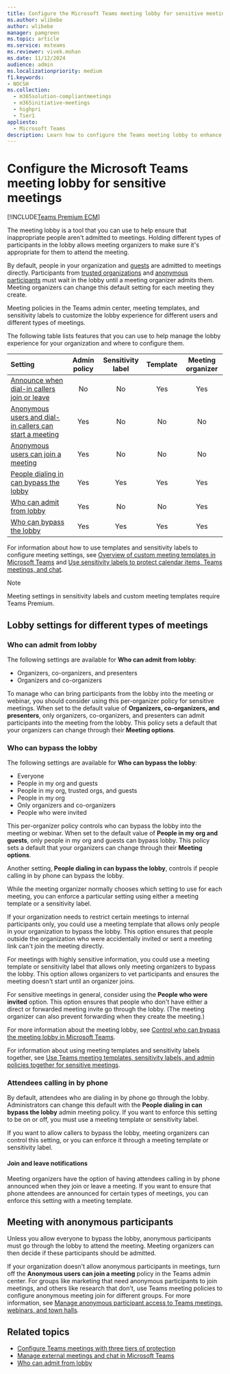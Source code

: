 ```yaml
---
title: Configure the Microsoft Teams meeting lobby for sensitive meetings
ms.author: wlibebe
author: wlibebe
manager: pamgreen
ms.topic: article
ms.service: msteams
ms.reviewer: vivek.mohan
ms.date: 11/12/2024
audience: admin
ms.localizationpriority: medium
f1.keywords:
- NOCSH
ms.collection: 
  - m365solution-compliantmeetings
  - m365initiative-meetings
  - highpri
  - Tier1
appliesto: 
  - Microsoft Teams
description: Learn how to configure the Teams meeting lobby to enhance security for sensitive meetings by using admin policies, sensitivity labels, and meeting templates.
---
```


# Configure the Microsoft Teams meeting lobby for sensitive meetings

[!INCLUDE[Teams Premium ECM](includes/teams-premium-ecm.md)]

The meeting lobby is a tool that you can use to help ensure that inappropriate people aren't admitted to meetings. Holding different types of participants in the lobby allows meeting organizers to make sure it's appropriate for them to attend the meeting.

By default, people in your organization and [guests](guest-access.md) are admitted to meetings directly. Participants from [trusted organizations](/microsoftteams/trusted-organizations-external-meetings-chat?tabs=organization-settings#specify-trusted-microsoft-365-organizations) and [anonymous participants](anonymous-users-in-meetings.md) must wait in the lobby until a meeting organizer admits them. Meeting organizers can change this default setting for each meeting they create.

 Meeting policies in the Teams admin center, meeting templates, and sensitivity labels to customize the lobby experience for different users and different types of meetings.

The following table lists features that you can use to help manage the lobby experience for your organization and where to configure them.

|Setting|Admin policy|Sensitivity label|Template|Meeting organizer|
|:------|:----------:|:---------------:|:------:|:---------------:|
|[Announce when dial-in callers join or leave](custom-meeting-templates-overview.md)|No|No|Yes|Yes|
|[Anonymous users and dial-in callers can start a meeting](who-can-bypass-meeting-lobby.md)|Yes|No|No|No|
|[Anonymous users can join a meeting](who-can-bypass-meeting-lobby.md)|Yes|No|No|No|
|[People dialing in can bypass the lobby](who-can-bypass-meeting-lobby.md)|Yes|Yes|Yes|Yes|
|[Who can admit from lobby](who-can-bypass-meeting-lobby.md)|Yes|No|No|Yes|
|[Who can bypass the lobby](who-can-bypass-meeting-lobby.md)|Yes|Yes|Yes|Yes|

For information about how to use templates and sensitivity labels to configure meeting settings, see [Overview of custom meeting templates in Microsoft Teams](custom-meeting-templates-overview.md) and [Use sensitivity labels to protect calendar items, Teams meetings, and chat](/microsoft-365/compliance/sensitivity-labels-meetings).

> [!NOTE]
> Meeting settings in sensitivity labels and custom meeting templates require Teams Premium.

## Lobby settings for different types of meetings

### Who can admit from lobby

The following settings are available for **Who can admit from lobby**:

- Organizers, co-organizers, and presenters
- Organizers and co-organizers

To manage who can bring participants from the lobby into the meeting or webinar, you should consider using this per-organizer policy for sensitive meetings. When set to the default value of **Organizers, co-organizers, and presenters**, only organizers, co-organizers, and presenters can admit participants into the meeting from the lobby. This policy sets a default that your organizers can change through their **Meeting options**.

### Who can bypass the lobby

The following settings are available for **Who can bypass the lobby**:

- Everyone
- People in my org and guests
- People in my org, trusted orgs, and guests
- People in my org
- Only organizers and co-organizers
- People who were invited

This per-organizer policy controls who can bypass the lobby into the meeting or webinar. When set to the default value of **People in my org and guests**, only people in my org and guests can bypass lobby. This policy sets a default that your organizers can change through their **Meeting options**.

Another setting, **People dialing in can bypass the lobby**, controls if people calling in by phone can bypass the lobby.

While the meeting organizer normally chooses which setting to use for each meeting, you can enforce a particular setting using either a meeting template or a sensitivity label.

If your organization needs to restrict certain meetings to internal participants only, you could use a meeting template that allows only people in your organization to bypass the lobby. This option ensures that people outside the organization who were accidentally invited or sent a meeting link can't join the meeting directly.

For meetings with highly sensitive information, you could use a meeting template or sensitivity label that allows only meeting organizers to bypass the lobby. This option allows organizers to vet participants and ensures the meeting doesn't start until an organizer joins.

For sensitive meetings in general, consider using the **People who were invited** option. This option ensures that people who don't have either a direct or forwarded meeting invite go through the lobby. (The meeting organizer can also prevent forwarding when they create the meeting.)

For more information about the meeting lobby, see [Control who can bypass the meeting lobby in Microsoft Teams](who-can-bypass-meeting-lobby.md).

For information about using meeting templates and sensitivity labels together, see [Use Teams meeting templates, sensitivity labels, and admin policies together for sensitive meetings](meeting-templates-sensitivity-labels-policies.md).

### Attendees calling in by phone

By default, attendees who are dialing in by phone go through the lobby. Administrators can change this default with the **People dialing in can bypass the lobby** admin meeting policy. If you want to enforce this setting to be on or off, you must use a meeting template or sensitivity label.

If you want to allow callers to bypass the lobby, meeting organizers can control this setting, or you can enforce it through a meeting template or sensitivity label.

#### Join and leave notifications

Meeting organizers have the option of having attendees calling in by phone announced when they join or leave a meeting. If you want to ensure that phone attendees are announced for certain types of meetings, you can enforce this setting with a meeting template.

## Meeting with anonymous participants

Unless you allow everyone to bypass the lobby, anonymous participants must go through the lobby to attend the meeting. Meeting organizers can then decide if these participants should be admitted.

If your organization doesn't allow anonymous participants in meetings, turn off the **Anonymous users can join a meeting** policy in the Teams admin center. For groups like marketing that need anonymous participants to join meetings, and others like research that don't, use Teams meeting policies to configure anonymous meeting join for different groups. For more information, see [Manage anonymous participant access to Teams meetings, webinars, and town halls](anonymous-users-in-meetings.md).

## Related topics

- [Configure Teams meetings with three tiers of protection](configure-meetings-three-tiers-protection.md)
- [Manage external meetings and chat in Microsoft Teams](/microsoftteams/manage-external-access)
- [Who can admit from lobby](https://support.microsoft.com/office/using-the-lobby-in-microsoft-teams-meetings-eaf70322-d771-4043-b595-b40794bac057)
